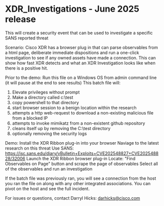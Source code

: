 # XDR_Investigations  -  June 2025 release
This will create a security event that can be used to investigate a specific SANS reported threat

Scenario:
Cisco XDR has a browser plug in that can parse observables from a html page, deliberate immediate dispositions and run a one-click investigation to see if any owned assets have made a connection. This can show how fast XDR detects and what an XDR Investigation looks like when there is a positive hit.

Prior to the demo:
Run this file on a Windows OS from admin command line (it will pause at the end to see results)
This batch file will:
1) Elevate privileges without prompt
2) Make a directory called c:\test
3) copy powershell to that directory
4) start browser session to a benign location within the research
5) attempts a http web-request to download a non-existing malicious file from a blocked IP
6) attempts to invoke mimikatz from a non-existent github repository
7) cleans itself up by removing the C:\test directory
8) optionally removing the security logs


Demo:
Install the XDR Ribbon plug-in into your browser
Naviage to the latest research on this threat
    Use SANS:  https://isc.sans.edu/diary/vBulletin+Exploits+CVE202548827+CVE202548828/32006
Launch the XDR Ribbon browser plug-in
Locate: "Find Observables on Page" button and scrape the page of observables
Select all of the observables and run an investigation

If the batch file was previously ran, you will see a connection from the host you ran the file on along with any other integrated associations. You can pivot on the host and see the full incident.

For issues or questions, contact Darryl Hicks:  darhicks@cisco.com
